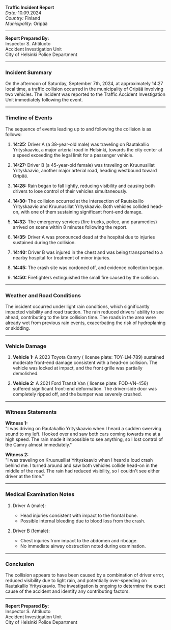 

**Traffic Incident Report**  
*Date:* 10.09.2024  
*Country:* Finland  
*Municipality:* Oripää  

---

**Report Prepared By:**  
Inspector S. Ahtiluoto  
Accident Investigation Unit  
City of Helsinki Police Department  

---

### **Incident Summary**

On the afternoon of Saturday, September 7th, 2024, at approximately 14:27 local time, a traffic collision occurred in the municipality of Oripää involving two vehicles. The incident was reported to the Traffic Accident Investigation Unit immediately following the event.

---

### **Timeline of Events**

The sequence of events leading up to and following the collision is as follows:

1. **14:25:** Driver A (a 38-year-old male) was traveling on Rautakallio Yrityskaavio, a major arterial road in Helsinki, towards the city center at a speed exceeding the legal limit for a passenger vehicle.

2. **14:27:** Driver B (a 45-year-old female) was traveling on Kruunusillat Yrityskaavio, another major arterial road, heading westbound toward Oripää.

3. **14:28:** Rain began to fall lightly, reducing visibility and causing both drivers to lose control of their vehicles simultaneously.

4. **14:30:** The collision occurred at the intersection of Rautakallio Yrityskaavio and Kruunusillat Yrityskaavio. Both vehicles collided head-on, with one of them sustaining significant front-end damage.

5. **14:32:** The emergency services (fire trucks, police, and paramedics) arrived on scene within 8 minutes following the report.

6. **14:35:** Driver A was pronounced dead at the hospital due to injuries sustained during the collision.

7. **14:40:** Driver B was injured in the chest and was being transported to a nearby hospital for treatment of minor injuries.

8. **14:45:** The crash site was cordoned off, and evidence collection began.

9. **14:50:** Firefighters extinguished the small fire caused by the collision.

---

### **Weather and Road Conditions**

The incident occurred under light rain conditions, which significantly impacted visibility and road traction. The rain reduced drivers' ability to see ahead, contributing to the late collision time. The roads in the area were already wet from previous rain events, exacerbating the risk of hydroplaning or skidding.

---

### **Vehicle Damage**

1. **Vehicle 1:** A 2023 Toyota Camry ( license plate: TOY-LM-789) sustained moderate front-end damage consistent with a head-on collision. The vehicle was locked at impact, and the front grille was partially demolished.

2. **Vehicle 2:** A 2021 Ford Transit Van ( license plate: FOD-VN-456) suffered significant front-end deformation. The driver-side door was completely ripped off, and the bumper was severely crushed.

---

### **Witness Statements**

**Witness 1:**  
"I was driving on Rautakallio Yrityskaavio when I heard a sudden swerving sound to my left. I looked over and saw both cars coming towards me at a high speed. The rain made it impossible to see anything, so I lost control of the Camry almost immediately."

**Witness 2:**  
"I was traveling on Kruunusillat Yrityskaavio when I heard a loud crash behind me. I turned around and saw both vehicles collide head-on in the middle of the road. The rain had reduced visibility, so I couldn't see either driver at the time."

---

### **Medical Examination Notes**

1. Driver A (male):  
   - Head injuries consistent with impact to the frontal bone.
   - Possible internal bleeding due to blood loss from the crash.

2. Driver B (female):  
   - Chest injuries from impact to the abdomen and ribcage.
   - No immediate airway obstruction noted during examination.

---

### **Conclusion**

The collision appears to have been caused by a combination of driver error, reduced visibility due to light rain, and potentially over-speeding on Rautakallio Yrityskaavio. The investigation is ongoing to determine the exact cause of the accident and identify any contributing factors.

--- 

**Report Prepared By:**  
Inspector S. Ahtiluoto  
Accident Investigation Unit  
City of Helsinki Police Department